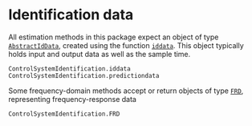 # Identification data

All estimation methods in this package expect an object of type [`AbstractIdData`](@ref), created using the function [`iddata`](@ref). This object typically holds input and output data as well as the sample time. 

```@docs
ControlSystemIdentification.iddata
ControlSystemIdentification.predictiondata
```


Some frequency-domain methods accept or return objects of type [`FRD`](@ref), representing frequency-response data
```@docs
ControlSystemIdentification.FRD
```
